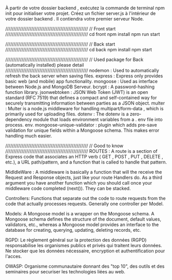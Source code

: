 À partir de votre dossier backend , exécutez la commande de terminal npm init pour initialiser votre projet.
Créez un fichier server.js à l'intérieur de votre dossier backend . Il contiendra votre premier serveur Node.

///////////////////////////////////////////////////
// Front start
///////////////////////////////////////////////////
cd front
npm install
npm run start

///////////////////////////////////////////////////
// Back start
///////////////////////////////////////////////////
cd back
npm install
npm start

///////////////////////////////////////////////////
// Used package for Back (automatically installed) please detail
///////////////////////////////////////////////////
nodemon : Used to automatically refresh the back server when saving files.
express : Express only provides basic web (and mobile) app functionality.
mongoose : Used as interface between Node.js and MongoDB Serveur.
bcrypt : A password-hashing function library.
jsonwebtoken : JSON Web Token (JWT) is an open standard (RFC 7519) that defines a compact and self-contained way for securely transmitting information between parties as a JSON object.
multer : Multer is a node.js middleware for handling multipart/form-data , which is primarily used for uploading files.
dotenv : The dotenv is a zero-dependency module that loads environment variables from a . env file into process. env.
mongoose-unique-validator : plugin which adds pre-save validation for unique fields within a Mongoose schema. This makes error handling much easier.

///////////////////////////////////////////////////
// Good to know
///////////////////////////////////////////////////
ROUTES : A route is a section of Express code that associates an HTTP verb ( GET , POST , PUT , DELETE , etc.),
a URL path/pattern, and a function that is called to handle that pattern.

MidldleWare : A middleware is basically a function that will the receive the Request and Response objects, just like your route Handlers do.
As a third argument you have another function which you should call once your middleware code completed (next()).
They can be stacked.

Controllers: Functions that separate out the code to route requests from the code that actually processes requests.
Generally one controller per Model.

Models: A Mongoose model is a wrapper on the Mongoose schema. A Mongoose schema defines the structure of the document, default values, validators, etc.,
whereas a Mongoose model provides an interface to the database for creating, querying, updating, deleting records, etc.

RGPD: Le règlement général sur la protection des données (RGPD) responsabilise les organismes publics et privés qui traitent leurs données.
Ne stocker que les données nécessaire, encryption et authentification pour l'acces.

OWASP: Organisme communautaire donnant des "top 10", des outils et des seminaires pour securiser les technologies liées au web.
